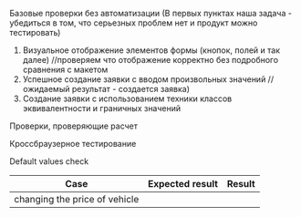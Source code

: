 Базовые проверки без автоматизации  (В первых пунктах наша задача - убедиться в том, что серьезных проблем нет и  продукт можно тестировать)

1. Визуальное отображение элементов формы (кнопок, полей и так далее)  //проверяем что отображение корректно без подробного сравнения с макетом
2. Успешное создание заявки с вводом произвольных значений                     //ожидаемый результат - создается заявка)
3. Создание заявки с использованием техники классов эквивалентности и граничных значений

Проверки, проверяющие расчет


Кроссбраузерное тестирование






Default values check

| Case                          | Expected result | Result |
|-------------------------------|:---------------:|-------:|
| changing the price of vehicle |                 |        |